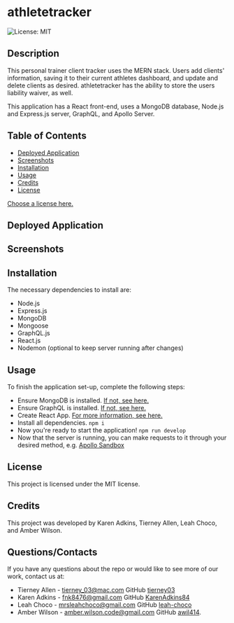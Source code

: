 # athletetracker
![License: MIT](https://img.shields.io/badge/License-MIT-yellow.svg)

## Description
This personal trainer client tracker uses the MERN stack. Users add clients' information, saving it to their current athletes dashboard, and update and delete clients as desired. athletetracker has the ability to store the users liability waiver, as well.

This application has a React front-end, uses a MongoDB database, Node.js and Express.js server, GraphQL, and Apollo Server. 

## Table of Contents
* [Deployed Application](#AppLink)
* [Screenshots](#Screenshots)
* [Installation](#Installation)
* [Usage](#Usage)
* [Credits](#Credits)
* [License](#License)

 [Choose a license here.](https://choosealicense.com/licenses/) 

## Deployed Application

## Screenshots

## Installation
The necessary dependencies to install are:

* Node.js
* Express.js
* MongoDB
* Mongoose
* GraphQL.js
* React.js
* Nodemon (optional to keep server running after changes)

## Usage
To finish the application set-up, complete the following steps:

* Ensure MongoDB is installed. [If not, see here.](https://www.mongodb.com/docs/manual/installation/) 
* Ensure GraphQL is installed. [If not, see here.](https://graphql.org/graphql-js/)
* Create React App. [For more information, see here.](https://create-react-app.dev/)
* Install all dependencies.
  ```npm i```
* Now you're ready to start the application! 
```npm run develop```
* Now that the server is running, you can make requests to it through your desired method, e.g. [Apollo Sandbox](https://www.apollographql.com/docs/graphos/explorer/sandbox/)
  
## License
      
This project is licensed under the MIT license.

## Credits
This project was developed by Karen Adkins, Tierney Allen, Leah Choco, and Amber Wilson.

## Questions/Contacts
If you have any questions about the repo or would like to see more of our work, contact us at:
* Tierney Allen - tierney_03@mac.com GitHub  [tierney03](https://github.com/tierney03)
* Karen Adkins - fnk8476@gmail.com  GitHub [KarenAdkins84](https://github.com/KarenAdkins84)
* Leah Choco - mrsleahchoco@gmail.com GitHub [leah-choco](https://github.com/leah-choco)
* Amber Wilson - amber.wilson.code@gmail.com GitHub [awil414](https://github.com/awil414/).
